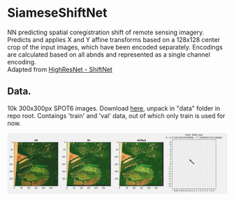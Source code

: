 # SiameseShiftNet  
NN predicting spatial coregistration shift of remote sensing imagery.  
Predicts and applies X and Y affine transforms based on a 128x128 center crop of the input images, which have been encoded separately. Encodings are calculated based on all abnds and represented as a single channel encoding.  
Adapted from [HighResNet - ShiftNet](https://github.com/ServiceNow/HighRes-net/blob/master/src/DeepNetworks/ShiftNet.py "ShiftNet")  

## Data. 
10k 300x300px SPOT6 images. Download [here](https://drive.google.com/file/d/13q9lK8kcdZYkPvDPh_AsSKlRkTe4ercj/view?usp=share_link "Download"), unpack in "data" folder in repo root. Contaings 'train' and 'val' data, out of which only train is used for now.

![Example](images/example.png "Example")

